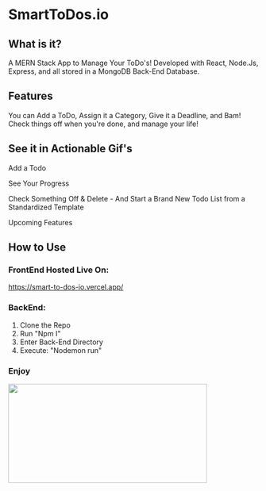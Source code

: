 # SmartToDos.io

## What is it?
A MERN Stack App to Manage Your ToDo's! Developed with React, Node.Js, Express, and all stored in a MongoDB Back-End Database.

## Features
You can Add a ToDo, Assign it a Category, Give it a Deadline, and Bam! Check things off when you're done, and manage your life! 

## See it in Actionable Gif's
Add a Todo

See Your Progress
 
Check Something Off & Delete - And Start a Brand New Todo List from a Standardized Template


Upcoming Features


## How to Use
### FrontEnd Hosted Live On: 
https://smart-to-dos-io.vercel.app/

### BackEnd:
1. Clone the Repo
2. Run "Npm I"
2. Enter Back-End Directory
4. Execute: "Nodemon run"


### Enjoy
<img src="https://blog.zoho.com/wp-content/uploads/2019/08/new-Converted.gif" width="400" height="200" />



